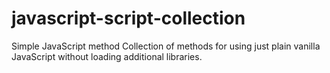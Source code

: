 # javascript-script-collection
Simple JavaScript method
Collection of methods for using just plain vanilla JavaScript without loading additional libraries.
